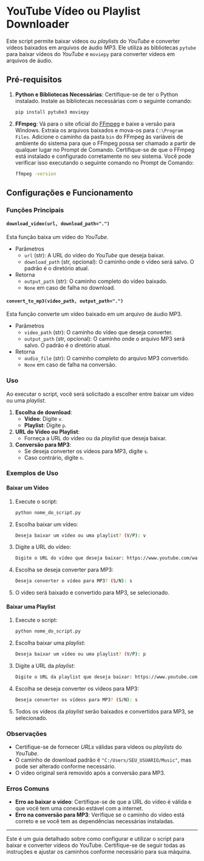 # YouTube Vídeo ou Playlist Downloader

Este script permite baixar vídeos ou *playlists* do *YouTube* e converter vídeos baixados em arquivos de áudio MP3. Ele utiliza as bibliotecas `pytube` para baixar vídeos do *YouTube* e `moviepy` para converter vídeos em arquivos de áudio.



## Pré-requisitos

1. **Python e Bibliotecas Necessárias**: Certifique-se de ter o Python instalado. Instale as bibliotecas necessárias com o seguinte comando:

   ```sh
   pip install pytube3 moviepy
   ```

2. **FFmpeg**: Vá para o site oficial do [FFmpeg](https://ffmpeg.org/download.html) e baixe a versão para Windows. Extraia os arquivos baixados e mova-os para `C:\Program Files`. Adicione o caminho da pasta `bin` do FFmpeg às variáveis de ambiente do sistema para que o FFmpeg possa ser chamado a partir de qualquer lugar no Prompt de Comando. Certifique-se de que o FFmpeg está instalado e configurado corretamente no seu sistema. Você pode verificar isso executando o seguinte comando no Prompt de Comando:

   ```sh
   ffmpeg -version
   ```



## Configurações e Funcionamento

### Funções Principais

#### `download_video(url, download_path=".")`

Esta função baixa um vídeo do *YouTube*.

- Parâmetros
  - `url` (str): A URL do vídeo do *YouTube* que deseja baixar.
  - `download_path` (str, opcional): O caminho onde o vídeo será salvo. O padrão é o diretório atual.
- Retorna
  - `output_path` (str): O caminho completo do vídeo baixado.
  - `None` em caso de falha no download.

#### `convert_to_mp3(video_path, output_path=".")`

Esta função converte um vídeo baixado em um arquivo de áudio MP3.

- Parâmetros
  - `video_path` (str): O caminho do vídeo que deseja converter.
  - `output_path` (str, opcional): O caminho onde o arquivo MP3 será salvo. O padrão é o diretório atual.
- Retorna
  - `audio_file` (str): O caminho completo do arquivo MP3 convertido.
  - `None` em caso de falha na conversão.



### Uso

Ao executar o script, você será solicitado a escolher entre baixar um vídeo ou uma *playlist*.

1. **Escolha de download**:
   - **Vídeo**: Digite `v`.
   - **Playlist**: Digite `p`.
2. **URL do Vídeo ou Playlist**:
   - Forneça a URL do vídeo ou da *playlist* que deseja baixar.
3. **Conversão para MP3**:
   - Se deseja converter os vídeos para MP3, digite `s`.
   - Caso contrário, digite `n`.



### Exemplos de Uso

#### Baixar um Vídeo

1. Execute o script:

   ```sh
   python nome_do_script.py
   ```

2. Escolha baixar um vídeo:

   ```sh
   Deseja baixar um vídeo ou uma playlist? (V/P): v
   ```

3. Digite a URL do vídeo:

   ```sh
   Digite o URL do vídeo que deseja baixar: https://www.youtube.com/watch?v=example
   ```

4. Escolha se deseja converter para MP3:

   ```sh
   Deseja converter o vídeo para MP3? (S/N): s
   ```

5. O vídeo será baixado e convertido para MP3, se selecionado.

#### Baixar uma Playlist

1. Execute o script:

   ```sh
   python nome_do_script.py
   ```

2. Escolha baixar uma *playlist*:

   ```sh
   Deseja baixar um vídeo ou uma playlist? (V/P): p
   ```

3. Digite a URL da *playlist*:

   ```sh
   Digite o URL da playlist que deseja baixar: https://www.youtube.com/playlist?list=example
   ```

4. Escolha se deseja converter os vídeos para MP3:

   ```sh
   Deseja converter os vídeos para MP3? (S/N): s
   ```

5. Todos os vídeos da *playlist* serão baixados e convertidos para MP3, se selecionado.

### Observações

- Certifique-se de fornecer *URLs* válidas para vídeos ou *playlists* do *YouTube*.
- O caminho de download padrão é `"C:/Users/SEU_USUARIO/Music"`, mas pode ser alterado conforme necessário.
- O vídeo original será removido após a conversão para MP3.

### Erros Comuns

- **Erro ao baixar o vídeo**: Certifique-se de que a URL do vídeo é válida e que você tem uma conexão estável com a internet.
- **Erro na conversão para MP3**: Verifique se o caminho do vídeo está correto e se você tem as dependências necessárias instaladas.

------

Este é um guia detalhado sobre como configurar e utilizar o script para baixar e converter vídeos do YouTube. Certifique-se de seguir todas as instruções e ajustar os caminhos conforme necessário para sua máquina.
